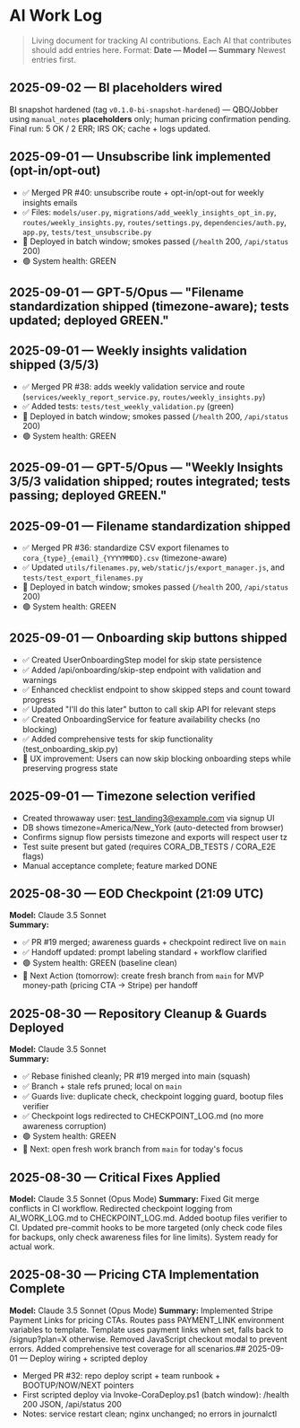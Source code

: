 # AI Work Log

> Living document for tracking AI contributions. Each AI that contributes should add entries here.
> Format: **Date — Model — Summary**
> Newest entries first.

## 2025-09-02 — BI placeholders wired
BI snapshot hardened (tag `v0.1.0-bi-snapshot-hardened`) — QBO/Jobber using `manual_notes` **placeholders** only; human pricing confirmation pending. Final run: 5 OK / 2 ERR; IRS OK; cache + logs updated.

## 2025-09-01 — Unsubscribe link implemented (opt-in/opt-out)
- ✅ Merged PR #40: unsubscribe route + opt-in/opt-out for weekly insights emails
- ✅ Files: `models/user.py`, `migrations/add_weekly_insights_opt_in.py`, `routes/weekly_insights.py`, `routes/settings.py`, `dependencies/auth.py`, `app.py`, `tests/test_unsubscribe.py`
- 🚀 Deployed in batch window; smokes passed (`/health` 200, `/api/status` 200)
- 🟢 System health: GREEN

## 2025-09-01 — GPT-5/Opus — "Filename standardization shipped (timezone-aware); tests updated; deployed GREEN."

## 2025-09-01 — Weekly insights validation shipped (3/5/3)
- ✅ Merged PR #38: adds weekly validation service and route (`services/weekly_report_service.py`, `routes/weekly_insights.py`)
- ✅ Added tests: `tests/test_weekly_validation.py` (green)
- 🚀 Deployed in batch window; smokes passed (`/health` 200, `/api/status` 200)
- 🟢 System health: GREEN

## 2025-09-01 — GPT-5/Opus — "Weekly Insights 3/5/3 validation shipped; routes integrated; tests passing; deployed GREEN."

## 2025-09-01 — Filename standardization shipped
- ✅ Merged PR #36: standardize CSV export filenames to `cora_{type}_{email}_{YYYYMMDD}.csv` (timezone-aware)
- ✅ Updated `utils/filenames.py`, `web/static/js/export_manager.js`, and `tests/test_export_filenames.py`
- 🚀 Deployed in batch window; smokes passed (`/health` 200, `/api/status` 200)
- 🟢 System health: GREEN

## 2025-09-01 — Onboarding skip buttons shipped
- ✅ Created UserOnboardingStep model for skip state persistence
- ✅ Added /api/onboarding/skip-step endpoint with validation and warnings
- ✅ Enhanced checklist endpoint to show skipped steps and count toward progress
- ✅ Updated "I'll do this later" button to call skip API for relevant steps
- ✅ Created OnboardingService for feature availability checks (no blocking)
- ✅ Added comprehensive tests for skip functionality (test_onboarding_skip.py)
- 🎯 UX improvement: Users can now skip blocking onboarding steps while preserving progress state

## 2025-09-01 — Timezone selection verified
- Created throwaway user: test_landing3@example.com via signup UI
- DB shows timezone=America/New_York (auto-detected from browser)
- Confirms signup flow persists timezone and exports will respect user tz
- Test suite present but gated (requires CORA_DB_TESTS / CORA_E2E flags)
- Manual acceptance complete; feature marked DONE

## 2025-08-30 — EOD Checkpoint (21:09 UTC)
**Model:** Claude 3.5 Sonnet  
**Summary:** 
- ✅ PR #19 merged; awareness guards + checkpoint redirect live on `main`
- ✅ Handoff updated: prompt labeling standard + workflow clarified
- 🟢 System health: GREEN (baseline clean)
- 🧭 Next Action (tomorrow): create fresh branch from `main` for MVP money-path (pricing CTA → Stripe) per handoff

## 2025-08-30 — Repository Cleanup & Guards Deployed
**Model:** Claude 3.5 Sonnet  
**Summary:** 
- ✅ Rebase finished cleanly; PR #19 merged into main (squash)
- ✅ Branch + stale refs pruned; local on `main`
- ✅ Guards live: duplicate check, checkpoint logging guard, bootup files verifier
- ✅ Checkpoint logs redirected to CHECKPOINT_LOG.md (no more awareness corruption)
- 🟢 System health: GREEN
- 🎯 Next: open fresh work branch from `main` for today's focus

## 2025-08-30 — Critical Fixes Applied
**Model:** Claude 3.5 Sonnet (Opus Mode)
**Summary:** Fixed Git merge conflicts in CI workflow. Redirected checkpoint logging from AI_WORK_LOG.md to CHECKPOINT_LOG.md. Added bootup files verifier to CI. Updated pre-commit hooks to be more targeted (only check code files for backups, only check awareness files for line limits). System ready for actual work.

## 2025-08-30 — Pricing CTA Implementation Complete
**Model:** Claude 3.5 Sonnet (Opus Mode)
**Summary:** Implemented Stripe Payment Links for pricing CTAs. Routes pass PAYMENT_LINK environment variables to template. Template uses payment links when set, falls back to /signup?plan=X otherwise. Removed JavaScript checkout modal to prevent errors. Added comprehensive test coverage for all scenarios.## 2025-09-01 — Deploy wiring + scripted deploy
- Merged PR #32: repo deploy script + team runbook + BOOTUP/NOW/NEXT pointers
- First scripted deploy via Invoke-CoraDeploy.ps1 (batch window): /health 200 JSON, /api/status 200
- Notes: service restart clean; nginx unchanged; no errors in journalctl

